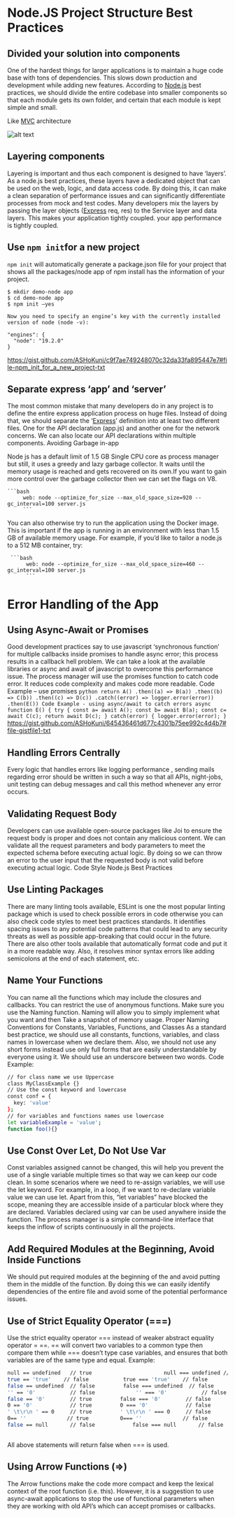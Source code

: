 # Node.JS Project Structure Best Practices

## Divided your solution into components
One of the hardest things for larger applications is to maintain a huge code base with tons of dependencies. This slows down production and development while adding new features. According to [Node.js](https://nodejs.org/en/) best practices, we should divide the entire codebase into smaller components so that each module gets its own folder, and certain that each module is kept simple and small.

Like [MVC](https://www.geeksforgeeks.org/mvc-design-pattern/) architecture

![alt text](http://url/to/img.png)




## Layering components

Layering is important and thus each component is designed to have ‘layers’. As a node.js best practices, these layers have a dedicated object that can be used on the web, logic, and data access code. By doing this, it can make a clean separation of performance issues and can significantly differentiate processes from mock and test codes.
Many developers mix the layers by passing the layer objects ([Express](https://expressjs.com/) req, res) to the Service layer and data layers. This makes your application tightly coupled. your app performance is tightly coupled.

## Use ``` npm init ```for a new project

```npm init``` will automatically generate a package.json file for your project that shows all the packages/node app of npm install has the information of your project.

```
$ mkdir demo-node app
$ cd demo-node app
$ npm init –yes
 
Now you need to specify an engine’s key with the currently installed version of node (node -v):
 
"engines": {
  "node": "19.2.0"
}

```

https://gist.github.com/ASHoKuni/c9f7ae749248070c32da33fa895447e7#file-npm_init_for_a_new_project-txt

## Separate express ‘app’ and ‘server’

The most common mistake that many developers do in any project is to define the entire express application process on  huge files. Instead of doing that, we should separate the ‘[Express](https://expressjs.com/)’ definition into at least two different files. One for the API declaration (app.js) and another one for the network concerns. We can also locate our API declarations within multiple components.
Avoiding Garbage in-app

Node js has a default limit of 1.5 GB Single CPU core  as process manager but still, it uses a greedy and lazy garbage collector. It waits until the memory usage is reached and gets recovered on its own.If you want to gain more control over the garbage collector then we can set the flags on V8.
        
	```bash
         web: node --optimize_for_size --max_old_space_size=920 --gc_interval=100 server.js
         ```
You can also otherwise try to run the application using the Docker image. This is important if the app is running in an environment with less than 1.5 GB of available memory usage. For example, if you’d like to tailor a node.js to a 512 MB container, try:
        
	 ```bash
          web: node --optimize_for_size --max_old_space_size=460 --gc_interval=100 server.js
          ```
# Error Handling of the App

## Using Async-Await or Promises
Good development practices say to use javascript ‘synchronous function’ for multiple callbacks inside promises to handle async error; this process results in a callback hell problem. We can take a look at the available libraries or async and await of javascript to overcome this performance issue. The process manager will use the promises function to catch code error. It reduces code complexity and makes code more readable.
Code Example –  use promises
		```python
		return A()
		  .then((a) => B(a))
		  .then((b) => C(b))
		  .then((c) => D(c))
		  .catch((error) => logger.error(error))
		  .then(E())
		Code Example - using async/await to catch errors
		async function E() {
		  try {
		    const a= await A();
		    const b= await B(a);
		    const c= await C(c);
		    return await D(c);
		  }
		  catch(error) {
		    logger.error(error);
		  }
		```
https://gist.github.com/ASHoKuni/645436461d677c4301b75ee992c4d4b7#file-gistfile1-txt

## Handling Errors Centrally
Every logic that handles errors like logging performance , sending mails regarding error should be written in such a way so that all APIs, night-jobs, unit testing can debug messages and call this method whenever any error occurs.

## Validating Request Body
Developers can use available open-source packages like Joi to ensure the request body is proper and does not contain any malicious content. We can validate all the request parameters and body parameters to meet the expected schema before executing actual logic. By doing so we can throw an error to the user input that the requested body is not valid before executing actual logic.
Code Style Node.js Best Practices

## Use Linting Packages
There are many linting tools available, ESLint is one the most popular linting package which is used to check possible errors in code otherwise you can  also check code styles to meet best practices standards. It identifies spacing issues to any potential code patterns that could lead to any security threats as well as possible app-breaking that could occur in the future.
There are also other tools available that automatically format code and put it in a more readable way. Also, it resolves minor syntax errors like adding semicolons at the end of each statement, etc.

## Name Your Functions
You can name all the functions which may include the closures and callbacks. You can restrict the use of anonymous functions. Make sure you use the Naming function. Naming will allow you to simply implement what you want and then Take a snapshot of memory usage.
Proper Naming Conventions for Constants, Variables, Functions, and Classes
As a standard best practice, we should use all constants, functions, variables, and class names in lowercase when we declare them. Also, we should not use any short forms instead use only full forms that are easily understandable by everyone using it. We should use an underscore between two words.
Code Example:

```bash
// for class name we use Uppercase
class MyClassExample {}
// Use the const keyword and lowercase
const conf = {
  key: 'value'
};
// for variables and functions names use lowercase
let variableExample = 'value';
function foo(){}
```
## Use Const Over Let, Do Not Use Var
Const variables assigned cannot be changed, this will help you prevent the use of a single variable multiple times so that way we can keep our code clean. In some scenarios where we need to re-assign variables, we will use the let keyword. For example, in a loop, if we want to re-declare variable value we can use let.
Apart from this, “let variables” have blocked the scope, meaning they are accessible inside of a particular block where they are declared. Variables declared using var can be used anywhere inside the function.
The process manager is a simple command-line interface that keeps the inflow of scripts continuously in all the projects.

## Add Required Modules at the Beginning, Avoid Inside Functions
We should put required modules at the beginning of the and avoid putting them in the middle of the function. By doing this we can easily identify dependencies of the entire file and avoid some of the potential performance issues.

## Use of Strict Equality Operator (===)

Use the strict equality operator === instead of weaker abstract equality operator = ==. == will convert two variables to a common type then compare them while === doesn’t type case variables, and ensures that both variables are of the same type and equal.
Example:
```bash
null == undefined   // true                       null === undefined //false
true == 'true'    // false			 true === 'true'    // false
false == undefined  // false		 false === undefined  // false
'' == '0'           // false			 '' === '0'           // false
false == '0'        // true			false === '0'        // false
0 == '0'            // true			0 === '0'            // false
' \t\r\n ' == 0     // true			' \t\r\n ' === 0     // false
0== ''             // true			0=== ''             // false
false == null       // false			false === null       // false
 
```
All above statements will return false when === is used.

## Using Arrow Functions (=>)
The Arrow functions make the code more compact and keep the lexical context of the root function (i.e. this). However, it is a suggestion to use async-await applications to stop the use of functional parameters when they are working with old API’s which can accept promises or callbacks.

